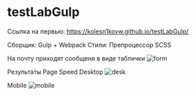 # testLabGulp
Ссылка на первью: https://kolesn1kovw.github.io/testLabGulp/

Сборщик: Gulp + Webpack
Стили: Препроцессор SCSS

На почту приходят сообщеня в виде таблички
![form](https://github.com/user-attachments/assets/98cc163b-af6d-4b91-9d92-a5d612ae8f7a)

Результаты Page Speed
Desktop
![desk](https://github.com/user-attachments/assets/53bda4ba-23c4-47bc-a5d0-914ad4e0a03b)

Mobile
![mobile](https://github.com/user-attachments/assets/ccf950b5-9669-442b-948c-d03bdf29c847)

